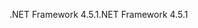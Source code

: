 <span data-ttu-id="0ae96-101">.NET Framework 4.5.1</span><span class="sxs-lookup"><span data-stu-id="0ae96-101">.NET Framework 4.5.1</span></span>